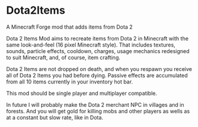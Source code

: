 Dota2Items
==========

A Minecraft Forge mod that adds items from Dota 2

Dota 2 Items Mod aims to recreate items from Dota 2 in Minecraft with the same look-and-feel (16 pixel Minecraft style). That includes textures, sounds, particle effects, cooldown, charges, usage mechanics redesigned to suit Minecraft, and, of course, item crafting.

Dota 2 Items are not dropped on death, and when you respawn you receive all of Dota 2 Items you had before dying. Passive effects are accumulated from all 10 items currently in your inventory hot bar.

This mod should be single player and multiplayer compatible.

In future I will probably make the Dota 2 merchant NPC in villages and in forests. And you will get gold for killing mobs and other players as wells as at a constant but slow rate, like in Dota. 
